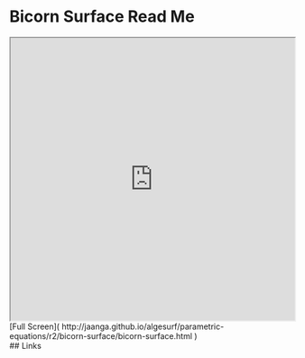 Bicorn Surface Read Me
===

<iframe src='http://jaanga.github.io/algesurf/parametric-equations/r2/bicorn-surface/bicorn-surface.html' width=100% height=500px >
There is an `iframe` here. It is not visible when viewed on github.com/algesurf. To view, please see 'Project Links' below.
</iframe>
[Full Screen]( http://jaanga.github.io/algesurf/parametric-equations/r2/bicorn-surface/bicorn-surface.html )
<br>
## Links 
<http://www.3d-meier.de/tut3/Seite180.html>  
